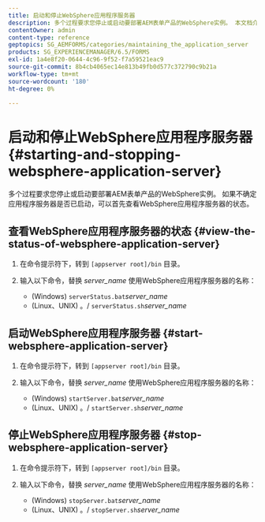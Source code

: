 ```yaml
---
title: 启动和停止WebSphere应用程序服务器
description: 多个过程要求您停止或启动要部署AEM表单产品的WebSphere实例。 本文档介绍如何启动和停止WebSphere应用程序服务器。
contentOwner: admin
content-type: reference
geptopics: SG_AEMFORMS/categories/maintaining_the_application_server
products: SG_EXPERIENCEMANAGER/6.5/FORMS
exl-id: 1a4e8f20-0644-4c96-9f52-f7a59521eac9
source-git-commit: 8b4cb4065ec14e813b49fb0d577c372790c9b21a
workflow-type: tm+mt
source-wordcount: '180'
ht-degree: 0%

---
```


# 启动和停止WebSphere应用程序服务器 {#starting-and-stopping-websphere-application-server}

多个过程要求您停止或启动要部署AEM表单产品的WebSphere实例。 如果不确定应用程序服务器是否已启动，可以首先查看WebSphere应用程序服务器的状态。

## 查看WebSphere应用程序服务器的状态 {#view-the-status-of-websphere-application-server}

1. 在命令提示符下，转到 `[appserver root]/bin` 目录。
1. 输入以下命令，替换 *server_name* 使用WebSphere应用程序服务器的名称：

   * (Windows) `serverStatus.bat`*server_name*
   * (Linux、UNIX) 。/ `serverStatus.sh`*server_name*

## 启动WebSphere应用程序服务器 {#start-websphere-application-server}

1. 在命令提示符下，转到 `[appserver root]/bin` 目录。
1. 输入以下命令，替换 *server_name* 使用WebSphere应用程序服务器的名称：

   * (Windows) `startServer.bat`*server_name*
   * (Linux、UNIX) 。/ `startServer.sh`*server_name*

## 停止WebSphere应用程序服务器 {#stop-websphere-application-server}

1. 在命令提示符下，转到 `[appserver root]/bin` 目录。
1. 输入以下命令，替换 *server_name* 使用WebSphere应用程序服务器的名称：

   * (Windows) `stopServer.bat`*server_name*
   * (Linux、UNIX) 。/ `stopServer.sh`*server_name*
